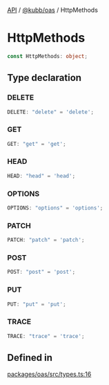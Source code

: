 [API](../../../packages.md) / [@kubb/oas](../index.md) / HttpMethods

# HttpMethods

```ts
const HttpMethods: object;
```

## Type declaration

### DELETE

```ts
DELETE: "delete" = 'delete';
```

### GET

```ts
GET: "get" = 'get';
```

### HEAD

```ts
HEAD: "head" = 'head';
```

### OPTIONS

```ts
OPTIONS: "options" = 'options';
```

### PATCH

```ts
PATCH: "patch" = 'patch';
```

### POST

```ts
POST: "post" = 'post';
```

### PUT

```ts
PUT: "put" = 'put';
```

### TRACE

```ts
TRACE: "trace" = 'trace';
```

## Defined in

[packages/oas/src/types.ts:16](https://github.com/kubb-project/kubb/blob/dcebbafbee668a7722775212bce85eec29e39573/packages/oas/src/types.ts#L16)
